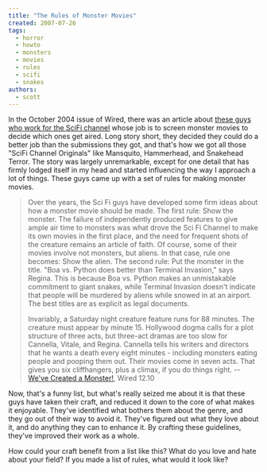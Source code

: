 ```yaml
---
title: "The Rules of Monster Movies"
created: 2007-07-26
tags: 
  - horror
  - howto
  - monsters
  - movies
  - rules
  - scifi
  - snakes
authors: 
  - scott
---
```


In the October 2004 issue of Wired, there was an article about [these guys who work for the SciFi channel](http://www.wired.com/wired/archive/12.10/scifi.html) whose job is to screen monster movies to decide which ones get aired. Long story short, they decided they could do a better job than the submissions they got, and that's how we got all those "SciFi Channel Originals" like Mansquito, Hammerhead, and Snakehead Terror. The story was largely unremarkable, except for one detail that has firmly lodged itself in my head and started influencing the way I approach a lot of things. These guys came up with a set of rules for making monster movies.

> Over the years, the Sci Fi guys have developed some firm ideas about how a monster movie should be made. The first rule: Show the monster. The failure of independently produced features to give ample air time to monsters was what drove the Sci Fi Channel to make its own movies in the first place, and the need for frequent shots of the creature remains an article of faith. Of course, some of their movies involve not monsters, but aliens. In that case, rule one becomes: Show the alien. The second rule: Put the monster in the title. "Boa vs. Python does better than Terminal Invasion," says Regina. This is because Boa vs. Python makes an unmistakable commitment to giant snakes, while Terminal Invasion doesn't indicate that people will be murdered by aliens while snowed in at an airport. The best titles are as explicit as legal documents.
> 
> Invariably, a Saturday night creature feature runs for 88 minutes. The creature must appear by minute 15. Hollywood dogma calls for a plot structure of three acts, but three-act dramas are too slow for Cannella, Vitale, and Regina. Cannella tells his writers and directors that he wants a death every eight minutes - including monsters eating people and pooping them out. Their movies come in seven acts. That gives you six cliffhangers, plus a climax, if you do things right. \-- [We've Created a Monster!](http://www.wired.com/wired/archive/12.10/scifi.html), Wired 12.10

Now, that's a funny list, but what's really seized me about it is that these guys have taken their craft, and reduced it down to the core of what makes it enjoyable. They've identified what bothers them about the genre, and they go out of their way to avoid it. They've figured out what they love about it, and do anything they can to enhance it. By crafting these guidelines, they've improved their work as a whole.

How could your craft benefit from a list like this? What do you love and hate about your field? If you made a list of rules, what would it look like?
